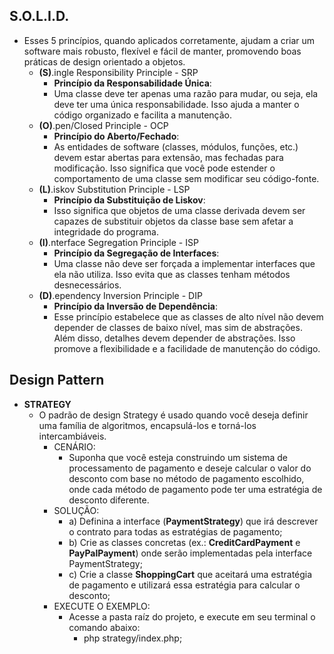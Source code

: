 ## S.O.L.I.D.

- Esses 5 princípios, quando aplicados corretamente, ajudam a criar um software mais robusto, flexível e fácil de manter, promovendo boas práticas de design orientado a objetos.
    - **(S)**.ingle Responsibility Principle - SRP
        - <b>Princípio da Responsabilidade Única</b>:
        - Uma classe deve ter apenas uma razão para mudar, ou seja, ela deve ter uma única responsabilidade. Isso ajuda a manter o código organizado e facilita a manutenção.
    - **(O)**.pen/Closed Principle - OCP
        - <b>Princípio do Aberto/Fechado</b>:
        - As entidades de software (classes, módulos, funções, etc.) devem estar abertas para extensão, mas fechadas para modificação. Isso significa que você pode estender o comportamento de uma classe sem modificar seu código-fonte.
    - **(L)**.iskov Substitution Principle - LSP
        - <b>Princípio da Substituição de Liskov</b>:
        - Isso significa que objetos de uma classe derivada devem ser capazes de substituir objetos da classe base sem afetar a integridade do programa.
    - **(I)**.nterface Segregation Principle - ISP
        - <b>Princípio da Segregação de Interfaces</b>:
        - Uma classe não deve ser forçada a implementar interfaces que ela não utiliza. Isso evita que as classes tenham métodos desnecessários.
    - **(D)**.ependency Inversion Principle - DIP
        - <b>Princípio da Inversão de Dependência</b>:
        - Esse princípio estabelece que as classes de alto nível não devem depender de classes de baixo nível, mas sim de abstrações. Além disso, detalhes devem depender de abstrações. Isso promove a flexibilidade e a facilidade de manutenção do código.

## Design Pattern
- **STRATEGY**
    - O padrão de design Strategy é usado quando você deseja definir uma família de algoritmos, encapsulá-los e torná-los intercambiáveis.
        - CENÁRIO:
            - Suponha que você esteja construindo um sistema de processamento de pagamento e deseje calcular o valor do desconto com base no método de pagamento escolhido, onde cada método de pagamento pode ter uma estratégia de desconto diferente.
        - SOLUÇÃO:
            - a) Definina a interface (<b>PaymentStrategy</b>) que irá descrever o contrato para todas as estratégias de pagamento;
            - b) Crie as classes concretas (ex.: <b>CreditCardPayment</b> e <b>PayPalPayment</b>) onde serão implementadas pela interface PaymentStrategy;
            - c) Crie a classe <b>ShoppingCart</b> que aceitará uma estratégia de pagamento e utilizará essa estratégia para calcular o desconto;
        - EXECUTE O EXEMPLO:
            - Acesse a pasta raíz do projeto, e execute em seu terminal o comando abaixo:
                - php strategy/index.php;